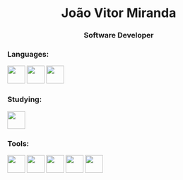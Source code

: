 <h1 align="center">João Vitor Miranda</h1> 
<h3 align="center">Software Developer</h3>

<h3 align="left">Languages:</h3>
<p align="left">
  <a href="https://react.dev" target="_blank" rel="noreferrer"> <img src="https://cdn.jsdelivr.net/gh/devicons/devicon@latest/icons/react/react-original.svg" width="40" height="40"/></a>
  <a href="https://nodejs.org/en" target="_blank" rel="noreferrer"> <img src="https://cdn.jsdelivr.net/gh/devicons/devicon@latest/icons/nodejs/nodejs-original-wordmark.svg" width="40" height="40"/></a>
  <a href="https://www.typescriptlang.org" target="_blank" rel="noreferrer"> <img src="https://cdn.jsdelivr.net/gh/devicons/devicon@latest/icons/typescript/typescript-original.svg" width="40" height="40"/></a>
  <h3 align="left">Studying:</h3>
  <a href="https://www.swift.org" target="_blank" rel="noreferrer"> <img src="https://cdn.jsdelivr.net/gh/devicons/devicon@latest/icons/swift/swift-original.svg" width="40" height="40"/></a>
</p>

            
          

<h3 align="left">Tools:</h3>
  <a href="https://www.mysql.com/" target="_blank" rel="noreferrer"> <img src="https://cdn.jsdelivr.net/gh/devicons/devicon/icons/mysql/mysql-original-wordmark.svg" width="40" height="40" /></a>
  <a href="https://git-scm.com/" target="_blank" rel="noreferrer"> <img src="https://cdn.jsdelivr.net/gh/devicons/devicon/icons/git/git-original.svg" width="40" height="40" /></a>
  <a href="https://www.docker.com/" target="_blank" rel="noreferrer"> <img src="https://cdn.jsdelivr.net/gh/devicons/devicon/icons/docker/docker-original.svg" width="40" height="40"/></a>
  <a href="https://insomnia.rest" target="_blank" rel="noreferrer"><img src="https://cdn.jsdelivr.net/gh/devicons/devicon@latest/icons/insomnia/insomnia-original.svg" width="40" height="40"/></a>
  <a href="https://www.atlassian.com/br/software/jira" target="_blank" rel="noreferrer"><img src="https://cdn.jsdelivr.net/gh/devicons/devicon@latest/icons/jira/jira-original-wordmark.svg" width="40" height="40"/></a>
  <br>
